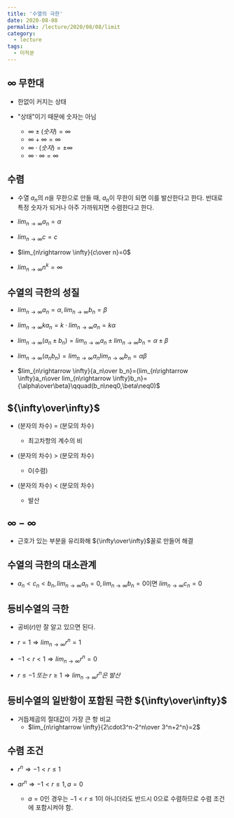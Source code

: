```yaml
---
title: '수열의 극한'
date: 2020-08-08
permalink: /lecture/2020/08/08/limit
category:
  - lecture
tags:
  - 미적분
---
```


## $\infty$ 무한대
- 한없이 커지는 상태

- "상태"이기 때문에 숫자는 아님
	- $\infty\pm(숫자)=\infty$
	- $\infty+\infty=\infty$
	- $\infty\cdot (숫자)=\pm\infty$
	- $\infty\cdot\infty=\infty$

## 수렴
- 수열 $a_n$의 $n$을 무한으로 만들 때, $a_n$이 무한이 되면 이를 발산한다고 한다. 반대로 특정 숫자가 되거나 아주 가까워지면 수렴한다고 한다.

- $lim_{n\rightarrow \infty}a_n=\alpha$

- $lim_{n\rightarrow \infty}c=c$

- $lim_{n\rightarrow \infty}{c\over n}=0$

- $lim_{n\rightarrow \infty}n^k=\infty$

## 수열의 극한의 성질
- $lim_{n\rightarrow \infty}a_n=\alpha, lim_{n\rightarrow \infty}b_n=\beta$

- $lim_{n\rightarrow \infty}ka_n=k\cdot lim_{n\rightarrow \infty}a_n=k\alpha$

- $lim_{n\rightarrow \infty}(a_n\pm b_n)=lim_{n\rightarrow \infty}a_n\pm lim_{n\rightarrow \infty}b_n=\alpha\pm\beta$

- $lim_{n\rightarrow \infty}(a_nb_n)=lim_{n\rightarrow \infty}a_nlim_{n\rightarrow \infty}b_n=\alpha\beta$

- $lim_{n\rightarrow \infty}{a_n\over b_n}={lim_{n\rightarrow \infty}a_n\over lim_{n\rightarrow \infty}b_n}={\alpha\over\beta}\qquad(b_n\neq0,\beta\neq0)$

## ${\infty\over\infty}$
- (분자의 차수) = (분모의 차수)
	- 최고차항의 계수의 비

- (분자의 차수) > (분모의 차수)
	- 0(수렴)

- (분자의 차수) < (분모의 차수)
	- 발산

## $\infty-\infty$
- 근호가 있는 부분을 유리화해 ${\infty\over\infty}$꼴로 만들어 해결

## 수열의 극한의 대소관계
- $a_n < c_n < b_n, lim_{n\rightarrow \infty}a_n=0, lim_{n\rightarrow \infty}b_n=0$이면 $lim_{n\rightarrow \infty}c_n=0$

## 등비수열의 극한
- 공비($r$)만 잘 알고 있으면 된다.

- $r=1\Rightarrow lim_{n\rightarrow \infty}r^n=1$

- $-1 < r < 1\Rightarrow lim_{n\rightarrow \infty}r^n=0$

- $r\le -1 \;또는\; r\ge 1\Rightarrow lim_{n\rightarrow \infty}r^n은\; 발산$

## 등비수열의 일반항이 포함된 극한 ${\infty\over\infty}$
- 거듭제곱의 절대값이 가장 큰 항 비교
	- $lim_{n\rightarrow \infty}{2\cdot3^n-2^n\over 3^n+2^n}=2$

## 수렴 조건
- $r^n\Rightarrow -1 < r\le 1$

- $ar^n\Rightarrow -1 < r\le 1, a=0$
	- $a=0$인 경우는 $-1 < r\le 1$이 아니더라도 반드시 0으로 수렴하므로 수렴 조건에 포함시켜야 함.